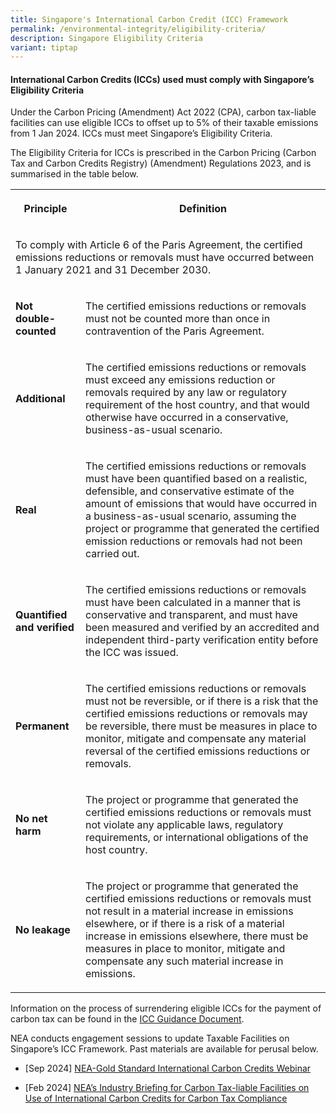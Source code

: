 ```yaml
---
title: Singapore's International Carbon Credit (ICC) Framework
permalink: /environmental-integrity/eligibility-criteria/
description: Singapore Eligibility Criteria
variant: tiptap
---
```

<h4><strong>International Carbon Credits (ICCs) used must comply with Singapore’s Eligibility Criteria</strong></h4>
<p>Under the Carbon Pricing (Amendment) Act 2022 (CPA), carbon tax-liable
facilities can use eligible ICCs to offset up to 5% of their taxable emissions
from 1 Jan 2024. ICCs must meet Singapore’s Eligibility Criteria.</p>
<p>The Eligibility Criteria for ICCs is prescribed in the Carbon Pricing
(Carbon Tax and Carbon Credits Registry) (Amendment) Regulations 2023,
and is summarised in the table below.</p>
<table style="minWidth: 50px">
<colgroup>
<col>
<col>
</colgroup>
<tbody>
<tr>
<th rowspan="1" colspan="1">
<p>Principle</p>
</th>
<th rowspan="1" colspan="1">
<p>Definition</p>
</th>
</tr>
<tr>
<td rowspan="1" colspan="2">
<p>To comply with Article 6 of the Paris Agreement, the certified emissions
reductions or removals must have occurred between 1 January 2021 and 31
December 2030.</p>
</td>
</tr>
<tr>
<td rowspan="1" colspan="1">
<p><strong>Not double-counted</strong>
</p>
</td>
<td rowspan="1" colspan="1">
<p>The certified emissions reductions or removals must not be counted more
than once in contravention of the Paris Agreement.</p>
</td>
</tr>
<tr>
<td rowspan="1" colspan="1">
<p><strong>Additional</strong>
</p>
</td>
<td rowspan="1" colspan="1">
<p>The certified emissions reductions or removals must exceed any emissions
reduction or removals required by any law or regulatory requirement of
the host country, and that would otherwise have occurred in a conservative,
business-as-usual scenario.</p>
</td>
</tr>
<tr>
<td rowspan="1" colspan="1">
<p><strong>Real</strong>
</p>
</td>
<td rowspan="1" colspan="1">
<p>The certified emissions reductions or removals must have been quantified
based on a realistic, defensible, and conservative estimate of the amount
of emissions that would have occurred in a business-as-usual scenario,
assuming the project or programme that generated the certified emission
reductions or removals had not been carried out.</p>
</td>
</tr>
<tr>
<td rowspan="1" colspan="1">
<p><strong>Quantified and verified</strong>
</p>
</td>
<td rowspan="1" colspan="1">
<p>The certified emissions reductions or removals must have been calculated
in a manner that is conservative and transparent, and must have been measured
and verified by an accredited and independent third-party verification
entity before the ICC was issued.</p>
</td>
</tr>
<tr>
<td rowspan="1" colspan="1">
<p><strong>Permanent</strong>
</p>
</td>
<td rowspan="1" colspan="1">
<p>The certified emissions reductions or removals must not be reversible,
or if there is a risk that the certified emissions reductions or removals
may be reversible, there must be measures in place to monitor, mitigate
and compensate any material reversal of the certified emissions reductions
or removals.</p>
</td>
</tr>
<tr>
<td rowspan="1" colspan="1">
<p><strong>No net harm</strong>
</p>
</td>
<td rowspan="1" colspan="1">
<p>The project or programme that generated the certified emissions reductions
or removals must not violate any applicable laws, regulatory requirements,
or international obligations of the host country.</p>
</td>
</tr>
<tr>
<td rowspan="1" colspan="1">
<p><strong>No leakage</strong>
</p>
</td>
<td rowspan="1" colspan="1">
<p>The project or programme that generated the certified emissions reductions
or removals must not result in a material increase in emissions elsewhere,
or if there is a risk of a material increase in emissions elsewhere, there
must be measures in place to monitor, mitigate and compensate any such
material increase in emissions.</p>
</td>
</tr>
</tbody>
</table>
<p>Information on the process of surrendering eligible ICCs for the payment
of carbon tax can be found in the <a href="https://www.nea.gov.sg/docs/default-source/default-document-library/icc-guidance-document---surrendering-of-icc-for-payment-of-carbon-tax-under-cpa-final-_.pdf" rel="noopener noreferrer nofollow" target="_blank">ICC Guidance Document</a>.</p>
<p>NEA conducts engagement sessions to update Taxable Facilities on Singapore’s
ICC Framework. Past materials are available for perusal below.</p>
<ul data-tight="true" class="tight">
<li>
<p>[Sep 2024] <a href="/files/Attchement_2__NEA_Gold_Standard_ICC_Webinar.pdf" rel="noopener nofollow" target="_blank">NEA-Gold Standard International Carbon Credits Webinar</a>
</p>
</li>
<li>
<p>[Feb 2024] <a href="/files/Attachment_1__ICC_Industry_Briefing_Slides_070324.pdf" rel="noopener noreferrer nofollow" target="_blank">NEA’s Industry Briefing for Carbon Tax-liable Facilities on Use of International Carbon Credits for Carbon Tax Compliance</a>&nbsp;</p>
</li>
</ul>
<p></p>